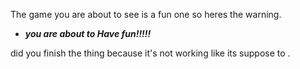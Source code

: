 The game you are about to see is a fun one so heres the warning.
- ***you are about to Have fun!!!!!***

did you finish the thing because it's not working like its suppose to .